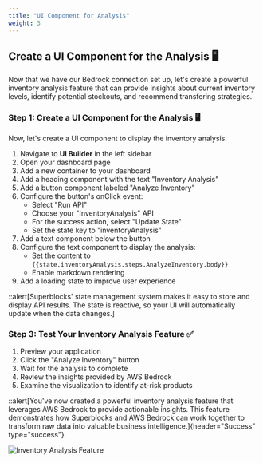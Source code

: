 ```yaml
---
title: "UI Component for Analysis"
weight: 3
---
```


## Create a UI Component for the Analysis 🖥️

Now that we have our Bedrock connection set up, let's create a powerful inventory analysis feature that can provide insights about current inventory levels, identify potential stockouts, and recommend transfering strategies.

### Step 1: Create a UI Component for the Analysis 🖥️

Now, let's create a UI component to display the inventory analysis:

1. Navigate to **UI Builder** in the left sidebar
2. Open your dashboard page
3. Add a new container to your dashboard
4. Add a heading component with the text "Inventory Analysis"
5. Add a button component labeled "Analyze Inventory"
6. Configure the button's onClick event:
   - Select "Run API"
   - Choose your "InventoryAnalysis" API
   - For the success action, select "Update State"
   - Set the state key to "inventoryAnalysis"
7. Add a text component below the button
8. Configure the text component to display the analysis:
   - Set the content to `{{state.inventoryAnalysis.steps.AnalyzeInventory.body}}`
   - Enable markdown rendering
9. Add a loading state to improve user experience

::alert[Superblocks' state management system makes it easy to store and display API results. The state is reactive, so your UI will automatically update when the data changes.]

### Step 3: Test Your Inventory Analysis Feature ✅

1. Preview your application
2. Click the "Analyze Inventory" button
3. Wait for the analysis to complete
4. Review the insights provided by AWS Bedrock
5. Examine the visualization to identify at-risk products

::alert[You've now created a powerful inventory analysis feature that leverages AWS Bedrock to provide actionable insights. This feature demonstrates how Superblocks and AWS Bedrock can work together to transform raw data into valuable business intelligence.]{header="Success" type="success"}

![Inventory Analysis Feature](/images/inventory-analysis-feature.png)
